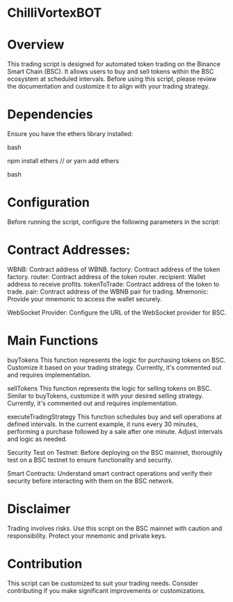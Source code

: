 # ChilliVortexBOT
# Overview
This trading script is designed for automated token trading on the Binance Smart Chain (BSC). It allows users to buy and sell tokens within the BSC ecosystem at scheduled intervals. Before using this script, please review the documentation and customize it to align with your trading strategy.

# Dependencies
Ensure you have the ethers library installed:

bash

npm install ethers
 // or
yarn add ethers

bash

# Configuration

Before running the script, configure the following parameters in the script:

# Contract Addresses:

WBNB: Contract address of WBNB.
factory: Contract address of the token factory.
router: Contract address of the token router.
recipient: Wallet address to receive profits.
tokenToTrade: Contract address of the token to trade.
pair: Contract address of the WBNB pair for trading.
Mnemonic: Provide your mnemonic to access the wallet securely.

WebSocket Provider: Configure the URL of the WebSocket provider for BSC.

# Main Functions

buyTokens
This function represents the logic for purchasing tokens on BSC. Customize it based on your trading strategy. Currently, it's commented out and requires implementation.

sellTokens
This function represents the logic for selling tokens on BSC. Similar to buyTokens, customize it with your desired selling strategy. Currently, it's commented out and requires implementation.

executeTradingStrategy
This function schedules buy and sell operations at defined intervals. In the current example, it runs every 30 minutes, performing a purchase followed by a sale after one minute. Adjust intervals and logic as needed.

Security
Test on Testnet: Before deploying on the BSC mainnet, thoroughly test on a BSC testnet to ensure functionality and security.

Smart Contracts: Understand smart contract operations and verify their security before interacting with them on the BSC network.

# Disclaimer

Trading involves risks. Use this script on the BSC mainnet with caution and responsibility. Protect your mnemonic and private keys.

# Contribution

This script can be customized to suit your trading needs. Consider contributing if you make significant improvements or customizations.


